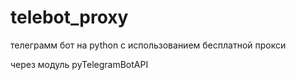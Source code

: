 # telebot_proxy
телеграмм бот на python с использованием бесплатной прокси

через модуль pyTelegramBotAPI 
